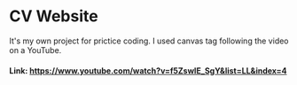 # CV Website

It's my own project for prictice coding. I used canvas tag following the video on a YouTube.

#### Link: https://www.youtube.com/watch?v=f5ZswIE_SgY&list=LL&index=4
